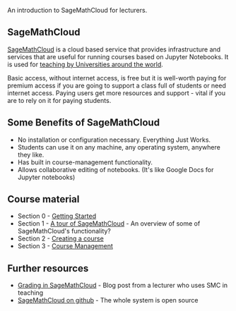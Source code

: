 An introduction to SageMathCloud for lecturers.

## SageMathCloud

[SageMathCloud](https://cloud.sagemath.com/) is a cloud based service that provides infrastructure and services that are useful for running courses based on Jupyter Notebooks.
It is used for [teaching by Universities around the world](https://github.com/sagemathinc/smc/wiki/Teaching).

Basic access, without internet access, is free but it is well-worth paying for premium access if you are going to support a class full of students or need internet access.
Paying users get more resources and support - vital if you are to rely on it for paying students.

## Some Benefits of SageMathCloud

* No installation or configuration necessary. Everything Just Works.
* Students can use it on any machine, any operating system, anywhere they like.
* Has built in course-management functionality.
* Allows collaborative editing of notebooks. (It's like Google Docs for Jupyter notebooks)

## Course material

* Section 0 - [Getting Started](./getting_started/getting_started.md)
* Section 1 - [A tour of SageMathCloud](/functionality/functionality.md) - An overview of some of SageMathCloud's functionality?
* Section 2 - [Creating a course](./creating_a_course/creating_course.md)
* Section 3 - [Course Management](./course_management/course_management.md)

## Further resources

* [Grading in SageMathCloud](http://www.beezers.org/blog/bb/2015/09/grading-in-sagemathcloud/) - Blog post from a lecturer who uses SMC in teaching
* [SageMathCloud on github](https://github.com/sagemathinc/smc) - The whole system is open source
